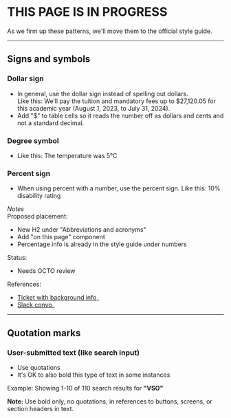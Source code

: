 # THIS PAGE IS IN PROGRESS #

As we firm up these patterns, we'll move them to the official style guide.
___________________

 

## Signs and symbols

### Dollar sign
- In general, use the dollar sign instead of spelling out dollars.  
Like this: We’ll pay the tuition and mandatory fees up to $27,120.05 for this academic year (August 1, 2023, to July 31, 2024).
- Add "$" to table cells so it reads the number off as dollars and cents and not a standard decimal.

### Degree symbol
- Like this: The temperature was 5°C

### Percent sign 
- When using percent with a number, use the percent sign.
Like this: 10% disability rating 

*Notes*  
Proposed placement: 
- New H2 under "Abbreviations and acronyms" 
- Add "on this page" component
- Percentage info is already in the style guide under numbers

Status:
- Needs OCTO review

References:
- [Ticket with background info](https://github.com/orgs/department-of-veterans-affairs/projects/929/views/11?pane=issue&itemId=36550184)_
- [Slack convo](https://dsva.slack.com/archives/C03MP8MEPCN/p1686574822765079)_


-----


## Quotation marks 
  
### User-submitted text (like search input)
- Use quotations
- It's OK to also bold this type of text in some instances

Example: Showing 1-10 of 110 search results for **"VSO"**

**Note:** Use bold only, no quotations, in references to buttons, screens, or section headers in text.

